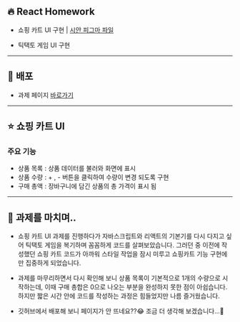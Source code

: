 ## 🔥 React Homework

- 쇼핑 카트 UI 구현 | [시안 피그마 파일](<https://www.figma.com/design/E0a7DevcjkSo0u7T9d3y1e/Cart-(Copy)?node-id=1-994&p=f&t=Ug5EYDBu5KoTmL2K-0>)

- 틱택토 게임 UI 구현

---

## 🚀 배포

- 과제 페이지 [바로가기](https://photoby64.github.io/React-homework/)

---

## ⭐️ 쇼핑 카트 UI

### 주요 기능

- 상품 목록 : 상품 데이터를 불러와 화면에 표시
- 상품 수량 : + , - 버튼을 클릭하여 수량이 변경 되도록 구현
- 구매 총액 : 장바구니에 담긴 상품의 총 가격이 표시 됨

---

## 🫠 과제를 마치며..

- 쇼핑 카트 UI 과제를 진행하다가 자바스크립트와 리액트의 기본기를 다시 다지고 싶어 틱택토 게임을 복기하며 꼼꼼하게 코드를 살펴보았습니다. 그러던 중 이전에 작성했던 쇼핑 카트 코드가 아까워 스타일 작업을 잠시 미루고 쇼핑카트 기능 구현에만 집중하게 되었습니다.

- 과제를 마무리하면서 다시 확인해 보니 상품 목록이 기본적으로 1개의 수량으로 시작하는데, 이때 구매 총합은 0으로 나오는 부분을 완성하지 못한 점이 아쉽습니다. 하지만 짧은 시간 안에 코드를 작성하는 과정은 힘들었지만 나름 즐거웠습니다.

- 깃허브에서 배포해 보니 페이지가 안 뜨네요??😂 조금 더 생각해 보겠습니다...🥲
